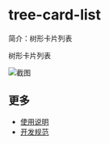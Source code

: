 # tree-card-list

简介：树形卡片列表

树形卡片列表

![截图](https://gw.alicdn.com/tfs/TB1eX93jlfH8KJjy1XbXXbLdXXa-454-686.png)

## 更多

* [使用说明](http://gitlab.alibaba-inc.com/ice/notes/issues/830)
* [开发规范](http://gitlab.alibaba-inc.com/ice/notes/issues/830)
